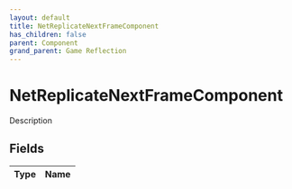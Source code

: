 ```yaml
---
layout: default
title: NetReplicateNextFrameComponent
has_children: false
parent: Component
grand_parent: Game Reflection
---
```

# NetReplicateNextFrameComponent
Description 

## Fields
| Type | Name |
|:-------------|:--------------|
